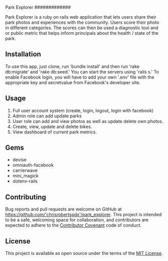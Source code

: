 Park Explorer
#############

Park Explorer is a ruby on rails web application that lets users share their park photos and experiences with the community.
Users score their photo in different categories. The scores can then be used a diagnostic tool and or public metric that helps inform principals about the health / state of the park.

## Installation

To use this app, just clone, run 'bundle install' and then run 'rake db:migrate' and 'rake db:seed.' You can start the servers using 'rails s.' To enable Facebook login, you will have to add your own '.env' file with the appropriate key and secretvalue from Facebook's developer site.

## Usage

1. Full user account system (create, login, logout, login with facebook)
2. Admin role can add update parks
3. User role can add and view photos as well as update delete own photos.
4. Create, view, update and delete bikes.
6. View dashboard of current park metrics.

## Gems
- devise
- omniauth-facebook
- carrierwave
- mini_magick
- dotenv-rails

## Contributing

Bug reports and pull requests are welcome on GitHub at https://github.com/'chrisrobertspdx'/park_explorer. This project is intended to be a safe, welcoming space for collaboration, and contributors are expected to adhere to the [Contributor Covenant](http://contributor-covenant.org) code of conduct.

## License

This project is available as open source under the terms of the [MIT License](http://opensource.org/licenses/MIT).